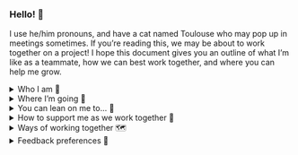 ### Hello! 👋

I use he/him pronouns, and have a cat named Toulouse who may pop up in meetings sometimes. If you’re reading this, we may be about to work together on a project! I hope this document gives you an outline of what I’m like as a teammate, how we can best work together, and where you can help me grow. 

<details><summary>Who I am 👤</summary><br>
  
> I’m a Consulting Software Engineer at 18F, who also helps lead a part of the engineering chapter as a supervisor and am involved in hiring, staffing, and business development for the chapter. I read and write code in JavaScript and Ruby mainly, but have also done work in Python, C#, and PHP. I also have a knack for Terraform and CircleCI configuration.
>
> I consider myself a generalist when it comes to technical skills, but my focus is mainly around the web, including both the front-end and back-end of HTTP/S communications, caching and security, and WebSockets.
>
> I live in Washington, DC, fondly in the U St/Cardozo neighborhood (previously in Trinidad and the H Street Corridor). I was born and raised in the western suburbs of Chicago (Woodridge), and lived in Kansas City, MO for a few years (Blue Hills, Crossroads, Columbus Park).
>
> - I love to bike, walk, subway, bus, and generally not use cars to get around.
>
> - Helping others learn programming concepts is important to me, and run an event called DC Code and Coffee every other Sunday to help folks network and learn from each other. I’m also a community builder and moderator on DC Tech Slack, a community of 10,000 technology workers around the DC area.
>
> - I have a perpetual cross-stitching project which is based on one of Mary Daisy Arnold’s [watercolor portraits of an avocado](https://usdawatercolors.nal.usda.gov/pom/catalog.xhtml?id=POM00004412).
>
> - I like experimenting with cocktails, and at the time of writing am into a mezcal/coconut cream/nutmeg drink. 
>
> - I like all sorts of music, but have a special spot in my heart for electronic dance music (Trance, among other sub-genres) and enjoy live events whenever possible at a few of DC’s venues, including U Street Music Hall, Soundcheck, and Echostage.
>
> - I work in a bay window which is full of light and plants, including a grapefruit tree, succulents and aloe, an orchid, and a few others. Less glamorously, also a litter box.
  
</details><details><summary>Where I’m going 🎯</summary><br>
  
> Specifically, I’m working on learning additional conflict resolution styles. I typically trend towards avoiding/accommodating conflict and resolving through compromising or collaborating, and I’m especially focused on learning more assertive conflict resolution in a way that still leaves everyone feeling heard and understood.
>
> More generally, before 18F at two previous positions I witnessed major leadership shifts which resulted in engineers quitting, being fired, or in the most extreme, a company splitting. I recognized these happening at the time — in the first instance, I quit and moved on before the company split. In the second, I was part of the casualties.
>
> At 18F, I’ve been working to understand how different organizations function and focusing on my transparency and communication skills to help position myself into a role where I can help steer organizations away from (or through) the kinds of large-scale problems I’ve seen in the past.

</details><details><summary>You can lean on me to… 👯‍</summary>

> - Be a cheerful presence in meetings and keep the work in perspective.
>
> - Help with finding analogies!
>
> - Put on a variety of different hats including leadership, project management, and note-taking when they are needed. 
>
> - Create clarity, documenting what I learn in a transparent way.

  
</details><details><summary>How to support me as we work together 👥</summary>
  
> - As much as possible, I like to be able to plan out my day including when I’ll be away from my desk to take breaks. My work schedule shifts a bit as the winds of my life and seasons change — I’m generally available, but occasionally not. I feel bad for missing meetings if I am out on a break, so I find planning a bit in advance (2 - 3 hours of working time ahead) works best.
>
> - If something I’m doing is troubling you, please let me know! I hope that we can work well together, and I probably don’t realize that I’m troubling you. I’d love for the opportunity to improve — please help me!
>
> - I don’t always do a good job of avoiding internalizing the stress I feel at work, although I try (both to reduce that stress, and to avoid internalizing what can’t be reduced — making positive change is hard!). If you notice me acting frantically or unusual, I might be losing perspective and internalizing too much. A quick note to remember to take a day off or a step back would be appreciated!

</details><details><summary>Ways of working together 🗺</summary>

> - Keeping track of the work to be done, it’s relative priority, and where I can go for the “next task” when I’ve completed the current one helps me feel like the project is on track. I prefer a Trello Board or GitHub Projects to track this work, but I’m flexible.
>
> - When it comes to accomplishing difficult tasks, I think it‘s sometimes easiest to work on them together. This includes pair programming, but also I really enjoy pair drafting for written communications — where we take turns brainstorming what we’d like to say while the other person takes notes. I find it’s easier to say what you want to say out-loud in some cases, and writing it down elegantly can block forward progress. We can sift through the notes as we go and create an outline, and then we’re unblocked! 
>
> - For code documentation, I find that Google Docs is great for collaborating but it’s really easy to lose them over time. I like collaborating on documents using Google Docs, but then deprecating them and moving the content to markdown in a GitHub repository. A win for transparency, too! 
>
> - I prefer to have consensus on a path forward on projects, but I prefer to have disagreement and discussion along the way to that consensus. If we don’t experience any disagreement or discussion, then I worry we’re not fully engaged or that one voice is dominating a conversation.
>
> - It can be valuable to present a united front, specifically if we are being relied upon for guidance. It can also be valuable to bring others into the consensus-building process and present our individual ideas, if we’re being relied upon for information to assist in decision-making. 

</details><details><summary>Feedback preferences 🎉</summary><br>

> **Thank you for giving me the opportunity to grow.** Much like you, I only know I’m doing well or poorly based on the information I’m getting from those I work with, and without feedback, I can continue to stumble without knowing there is another way.
>
> I generally prefer to receive positive feedback publicly and growth feedback privately. Sometimes it takes a walk or a break to process growth feedback, and if that’s the case, I’ll let you know and loop back with you after I’ve been able to internalize it well — I’d hate to disrespect the work you’ve put into helping me improve because of a knee-jerk emotion I wasn’t expecting!
>
> Written feedback is okay, but I might ask to speak to you about it so I can make sure I’m understanding you correctly — reading tone in written words is sometimes difficult! 
> 
> If you ever hear me using non-inclusive language by mistake, please feel free to call me in on the spot and let me know about it, whether we’re in a one-on-one meeting or in a large group. You can also find time to talk with me later one-on-one. I welcome correction and accountability, and always want to be learning and growing. 
  
</details>

<!--
**adunkman/adunkman** is a ✨ _special_ ✨ repository because its `README.md` (this file) appears on your GitHub profile.

Here are some ideas to get you started:

- 🔭 I’m currently working on ...
- 🌱 I’m currently learning ...
- 👯 I’m looking to collaborate on ...
- 🤔 I’m looking for help with ...
- 💬 Ask me about ...
- 📫 How to reach me: ...
- 😄 Pronouns: ...
- ⚡ Fun fact: ...
-->
